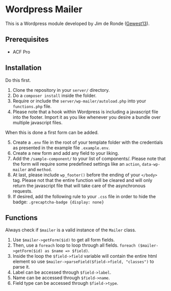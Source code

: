 # Wordpress Mailer
This is a Wordpress module developed by Jim de Ronde ([Gewest13](https://www.gewest13.nl)).

## Prerequisites
- ACF Pro

## Installation

  Do this first.

  1. Clone the repository in your `server/` directory.
  2. Do a `composer install` inside the folder.
  3. Require or include the `server/wp-mailer/autoload.php` into your `functions.php` file.
  4. Please note that a hook within Wordpress is including a javascript file into the footer. Import it as you like whenever you desire a bundle over multiple javascript files.

  When this is done a first form can be added.

  5. Create a `.env` file in the root of your template folder with the credentials as presented in the example file `.example.env`. 
  6. Create a new form and add any field to your liking.
  7. Add the `/sample-component/` to your list of components/. Please note that the form will require some predefined settings like an `action`, `data-wp-mailer` and `method`.
  8. At last, please include `wp_footer()` before the ending of your `</body>` tag. Please not that the entire function will be cleared and will only return the javascript file that will take care of the asynchronous requests.
  9. If desired, add the following rule to your `.css` file in order to hide the badge: `.grecaptcha-badge {display: none}`

## Functions

  Always check if `$mailer` is a valid instance of the `Mailer` class.

  1. Use `$mailer->getForm($id)` to get all form fields.
  2. Then, use a `foreach` loop to loop through all fields. `foreach ($mailer->getForm($id) as $name => $field)`.
  3. Inside the loop the `$field->field` variable will contain the entire html element so use `$mailer->parseField($field->field, "classes")` to parse it.
  4. Label can be accessed through `$field->label`.
  5. Name can be accessed through `$field->name`.
  6. Field type can be accessed through `$field->type`.
